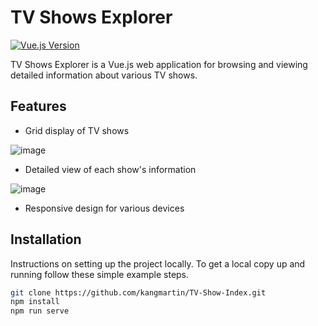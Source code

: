 # TV Shows Explorer

[![Vue.js Version](https://img.shields.io/badge/vue.js-3-brightgreen.svg)](https://vuejs.org/)


TV Shows Explorer is a Vue.js web application for browsing and viewing detailed information about various TV shows.


## Features

- Grid display of TV shows

![image](https://github.com/kangmartin/TV-Show-Index/assets/88689251/c9f4a5a3-4383-4a5a-8f6d-8fdff6dbe4c3)

- Detailed view of each show's information

![image](https://github.com/kangmartin/TV-Show-Index/assets/88689251/02dd0daa-dcb3-4d4f-9a63-c4b1d5c63ccc)

- Responsive design for various devices

## Installation

Instructions on setting up the project locally. To get a local copy up and running follow these simple example steps.

```bash
git clone https://github.com/kangmartin/TV-Show-Index.git
npm install
npm run serve
